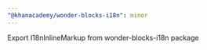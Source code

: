 ```yaml
---
"@khanacademy/wonder-blocks-i18n": minor
---
```


Export I18nInlineMarkup from wonder-blocks-i18n package
